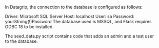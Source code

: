 
In Datagrip, the connection to the database is configured as follows:

Driver: Microsoft SQL Server
Host: localhost
User: sa
Password: yourStrong(!)Password
The database used is MSSQL, and Flask requires ODBC 18 to be installed.

The seed_data.py script contains code that adds an admin and a test user to the database.


